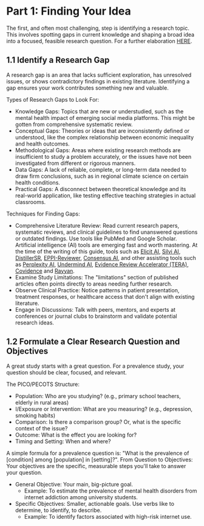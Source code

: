 # Part 1: Finding Your Idea

The first, and often most challenging, step is identifying a research topic. This involves spotting gaps in current knowledge and shaping a broad idea into a focused, feasible research question. For a further elaboration [HERE](https://drive.google.com/file/d/1fxx5Lif0qDs4GTF5mYaHloyDzVj3Kupb/view?usp=share_link).

## 1.1 Identify a Research Gap 
A research gap is an area that lacks sufficient exploration, has unresolved issues, or shows contradictory findings in existing literature. Identifying a gap ensures your work contributes something new and valuable.

Types of Research Gaps to Look For:

* Knowledge Gaps: Topics that are new or understudied, such as the mental health impact of emerging social media platforms. This might be gotten from comprehensive systematic review.
* Conceptual Gaps: Theories or ideas that are inconsistently defined or understood, like the complex relationship between economic inequality and health outcomes.
* Methodological Gaps: Areas where existing research methods are insufficient to study a problem accurately, or the issues have not been investigated from different or rigorous manners.
* Data Gaps: A lack of reliable, complete, or long-term data needed to draw firm conclusions, such as in regional climate science on certain health conditions.
* Practical Gaps: A disconnect between theoretical knowledge and its real-world application, like testing effective teaching strategies in actual classrooms.

Techniques for Finding Gaps:
* Comprehensive Literature Review: Read current research papers, systematic reviews, and clinical guidelines to find unanswered questions or outdated findings. Use tools like PubMed and Google Scholar. Artificial intelligence (AI) tools are emerging fast and worth mastering. At the time of the writing of this guide, tools such as [Elicit AI](https://elicit.com/), [Silvi AI](https://www.silvi.ai/), [DistillerSR](https://www.distillersr.com/), [EPPI-Reviewer](https://eppi.ioe.ac.uk/cms/Default.aspx?tabid=2914), [Consensus AI](https://consensus.app/), and other assisting tools such as [Perplexity AI](https://www.perplexity.ai/), [Undermind AI](https://www.undermind.ai/), [Evidence Review Accelerator (TERA)](https://tera-tools.com/), [Covidence](https://www.covidence.org/) and [Rayyan](https://www.rayyan.ai/).
* Examine Study Limitations: The "limitations" section of published articles often points directly to areas needing further research.
* Observe Clinical Practice: Notice patterns in patient presentation, treatment responses, or healthcare access that don't align with existing literature.
* Engage in Discussions: Talk with peers, mentors, and experts at conferences or journal clubs to brainstorm and validate potential research ideas.

## 1.2 Formulate a Clear Research Question and Objectives 
A great study starts with a great question. For a prevalence study, your question should be clear, focused, and relevant.

The PICO/PECOTS Structure:
* Population: Who are you studying? (e.g., primary school teachers, elderly in rural areas)
* I/Exposure or Intervention: What are you measuring? (e.g., depression, smoking habits)
* Comparison: Is there a comparison group? Or, what is the specific context of the issue?
* Outcome: What is the effect you are looking for?
* Timing and Setting: When and where?

A simple formula for a prevalence question is: "What is the prevalence of \[condition] among \[population] in \[setting]?". From Question to Objectives: Your objectives are the specific, measurable steps you'll take to answer your question.

* General Objective: Your main, big-picture goal.
  * Example: To estimate the prevalence of mental health disorders from internet addiction among university students.
* Specific Objectives: Smaller, actionable goals. Use verbs like to determine, to identify, to describe.
  * Example: To identify factors associated with high-risk internet use.

